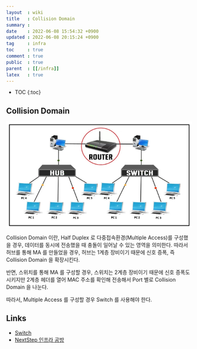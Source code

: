 ```yaml
---
layout  : wiki
title   : Collision Domain
summary : 
date    : 2022-06-08 15:54:32 +0900
updated : 2022-06-08 20:15:24 +0900
tag     : infra
toc     : true
comment : true
public  : true
parent  : [[/infra]]
latex   : true
---
```

* TOC
{:toc}

## Collision Domain

![](/resource/wiki/collision-domain/router.png)

Collision Domain 이란, Half Duplex 로 다중접속환경(Multiple Access)를 구성했을 경우, 데이터를 동시에 전송했을 때 충돌이 일어날 수 있는 영역을 의미한다. 따라서 허브를 통해 MA 를 만들었을 경우, 허브는 1계층 장비이기 때문에 신호 증폭, 즉 Collision Domain 을 확장시킨다.

반면, 스위치를 통해 MA 를 구성할 경우, 스위치는 2계층 장비이기 때문에 신호 증폭도 시키지만 2계층 헤더를 열어 MAC 주소를 확인해 전송해서 Port 별로 Collision Domain 을 나눈다.

따라서, Multiple Access 를 구성할 경우 Switch 를 사용해야 한다.

## Links

- [Switch](https://brainbackdoor.tistory.com/115)
- [NextStep 인프라 공방](https://edu.nextstep.camp/)